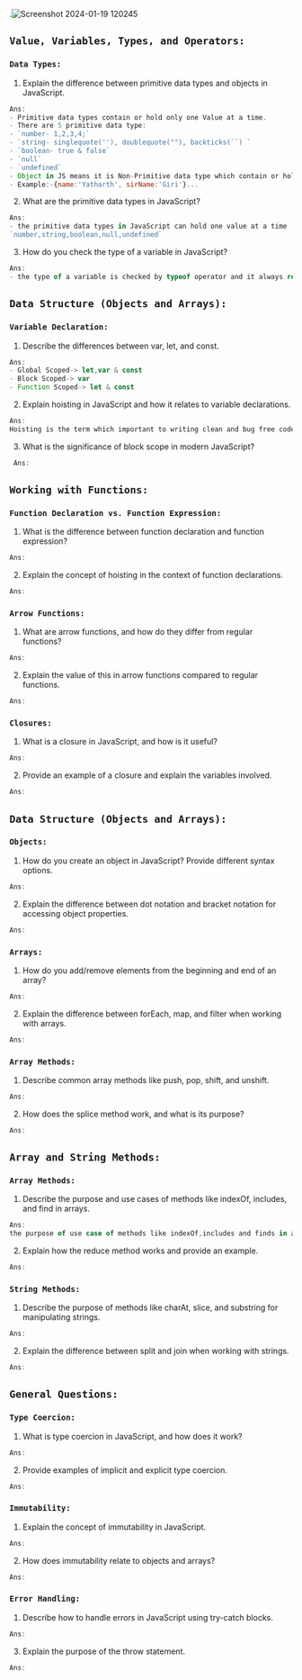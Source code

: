 .![Screenshot 2024-01-19 120245](https://github.com/yatharth1cr/Javascript-Questions/assets/141804107/9096594e-7879-4c43-80d8-6d0062b3534b)
## ``Value, Variables, Types, and Operators:``
### `Data Types:`
1. Explain the difference between primitive data types and objects in JavaScript.
```js
Ans: 
- Primitive data types contain or hold only one Value at a time.
- There are 5 primitive data type:
- `number- 1,2,3,4;`
- `string- singlequote(''), doublequote(""), backticks(``) `
- `boolean- true & false`
- `null`
- `undefined`
- Object in JS means it is Non-Primitive data type which contain or hold one and more value at a time.
- Example:-{name:'Yatharth', sirName:'Giri'}...
```
2. What are the primitive data types in JavaScript?
```js
Ans:
- the primitive data types in JavaScript can hold one value at a time
`number,string,boolean,null,undefined`
```
3. How do you check the type of a variable in JavaScript?
```js
Ans:
- the type of a variable is checked by typeof operator and it always return string data type.
```

## ``Data Structure (Objects and Arrays):``
### `Variable Declaration:`
1. Describe the differences between var, let, and const.
```js
Ans:
- Global Scoped-> let,var & const
- Block Scoped-> var
- Function Scoped-> let & const 
```
2. Explain hoisting in JavaScript and how it relates to variable declarations.
```js
Ans:
Hoisting is the term which important to writing clean and bug free code
```
3. What is the significance of block scope in modern JavaScript?
```js
 Ans:
```

## ``Working with Functions:``
### `Function Declaration vs. Function Expression:`
1. What is the difference between function declaration and function expression?
```js
Ans:   

```
2. Explain the concept of hoisting in the context of function declarations.
```js
Ans:

```

### `Arrow Functions:`
1. What are arrow functions, and how do they differ from regular functions?
```js
Ans:

```
2. Explain the value of this in arrow functions compared to regular functions.
```js
Ans:

```

### `Closures:`
1. What is a closure in JavaScript, and how is it useful?
```js
Ans:

```
2. Provide an example of a closure and explain the variables involved.
```js
Ans:

```

## ``Data Structure (Objects and Arrays):``
### `Objects:`
1. How do you create an object in JavaScript? Provide different syntax options.
```js
Ans:

```
2. Explain the difference between dot notation and bracket notation for accessing object properties.
```js
Ans:

```

### `Arrays:`
1. How do you add/remove elements from the beginning and end of an array?
```js
Ans:

```
2. Explain the difference between forEach, map, and filter when working with arrays.
```js
Ans:

```

### `Array Methods:`
1. Describe common array methods like push, pop, shift, and unshift.
```js
Ans:

```
2. How does the splice method work, and what is its purpose?
```js
Ans:

```

## ``Array and String Methods:``
### `Array Methods:`
1. Describe the purpose and use cases of methods like indexOf, includes, and find in arrays.
```js
Ans:
the purpose of use case of methods like indexOf,includes and finds in array are  
```
2. Explain how the reduce method works and provide an example.
```js
Ans:

```

### `String Methods:`
1. Describe the purpose of methods like charAt, slice, and substring for manipulating strings.
```js
Ans:

```
2. Explain the difference between split and join when working with strings.
```js
Ans:

```

## ``General Questions:``
### `Type Coercion:`
1. What is type coercion in JavaScript, and how does it work?
```js 
Ans:

```
2. Provide examples of implicit and explicit type coercion.
```js 
Ans:

```

### `Immutability:`
1. Explain the concept of immutability in JavaScript.
```js
Ans:

```
2. How does immutability relate to objects and arrays?
```js
Ans:

```

### `Error Handling:`
1. Describe how to handle errors in JavaScript using try-catch blocks.
```js
Ans:

```
3. Explain the purpose of the throw statement.
```js
Ans:

```
